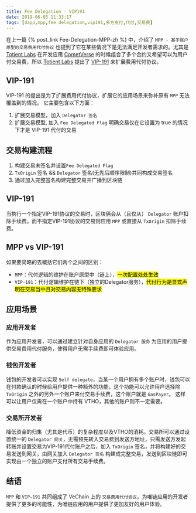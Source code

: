 ```yaml
---
title: Fee Delegation - VIP191
date: 2019-06-05 11:33:17
tags: [dapp,mpp,fee delegation,vip191,多方支付,代付,交易费]
---
```


在上一篇 {% post_link Fee-Delegation-MPP-zh %} 中，介绍了 `MPP - 基于账户原型的交易费用代付协议` 也提到了它在某些情况下是无法满足开发者需求的。尤其是 [Totient Labs](https://www.totientlabs.com/) 在开发应用 [CometVerse](https://play.cometverse.com/) 的时候组合了多个合约又希望可以为用户付交易费，所以 [Totient Labs](https://www.totientlabs.com/) 提出了 [VIP-191](https://github.com/vechain/VIPs/blob/master/vips/VIP-191.md) 来扩展费用代付协议。

## VIP-191

VIP-191 的提出是为了扩展费用代付协议，扩展它的应用场景来弥补原有 `MPP` 无法覆盖到的情况。 它主要包含以下方面：

1. 扩展交易模型，加入 `Delegator 签名` 
2. 扩展交易模型, 加入 `Fee Delegated Flag` 明确交易仅在它设置为 true 的情况下才是 VIP-191 代付的交易

<!-- more -->

## 交易构建流程

1. 构建交易未签名并设置`Fee Delegated Flag`
2. `TxOrigin` 签名 && `Delegator` 签名(无先后顺序限制)共同构成交易签名
3. 通过加入完整签名构建完整交易并广播到区块链

## VIP-191

当执行一个指定VIP-191协议的交易时，区块俩会从（且仅从） `Delegator` 账户扣除手续费。而不指定VIP-191协议的交易则应用 `MPP` 或直接从 `TxOrigin` 扣除手续费。

## MPP vs VIP-191

如果要简略的去概括它们两个之间的区别：

+ `MPP`：代付逻辑的维护在账户原型中（链上），<mark>一次配置处处生效</mark>
+ `VIP-191`：代付逻辑维护在链下（独立的Delegator服务），<mark>代付行为是显式声明在交易当中且对交易内容无特殊要求</mark>

## 应用场景

### 应用开发者

作为应用开发者，可以通过建立针对自身应用的 `Delegator 服务` 为应用的用户提供交易费用代付服务，使得用户无需手续费即可体验应用。

### 钱包开发者

钱包的开发者可以实现 `Self delegate`，当某一个用户拥有多个账户时，钱包可以在付款确认的时候给用户提供一种额外的功能，这个功能可以允许用户选择除 `TxOrigin` 之外的另外一个账户来付交易手续费，这个账户就是 `GasPayer`。 这样可以让用户仅需在一个账户中持有 VTHO，其他的账户则不一定需要。

### 交易所开发者

降低资金的归集（尤其是代币）的复杂程度以及VTHO的消耗。交易所可以通过设置统一的 `Delegator 网关`，无需预先转入交易费到发送方地址，只需发送方发起转账并设置交易为VIP-191代付账户之后，加入 `TxOrigin` 签名，并将构建好的交易发送到网关，由网关加入 `Delegator 签名` 构建成完整交易，发送到区块链即可实现由一个独立的账户支付所有交易手续费。

## 结语

`MPP` 和 `VIP-191` 共同组成了 VeChain 上的 `交易费用代付协议`，为唯链应用的开发者提供了更多的可能性，为唯链应用的用户提供了更加友好的用户体验。
